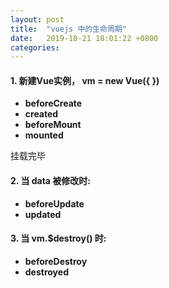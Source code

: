 ```yaml
---
layout: post
title:  "vuejs 中的生命周期"
date:   2019-10-21 18:01:22 +0800
categories:
---
```


#### 1. 新建Vue实例， vm = new Vue({  })

* **beforeCreate**
* **created**
* **beforeMount**
* **mounted**

挂载完毕

#### 2. 当 data 被修改时:
* **beforeUpdate**
* **updated**

#### 3. 当 vm.$destroy() 时:
* **beforeDestroy**
* **destroyed**
